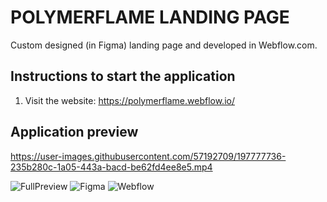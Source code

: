 # POLYMERFLAME LANDING PAGE
Custom designed (in Figma) landing page and developed in Webflow.com.

## Instructions to start the application
1. Visit the website: https://polymerflame.webflow.io/

## Application preview
https://user-images.githubusercontent.com/57192709/197777736-235b280c-1a05-443a-bacd-be62fd4ee8e5.mp4

![FullPreview](showcase/polymerflame-full.png)
![Figma](showcase/polymerflame-figma.PNG)
![Webflow](showcase/polymerflame-webflow.PNG)
